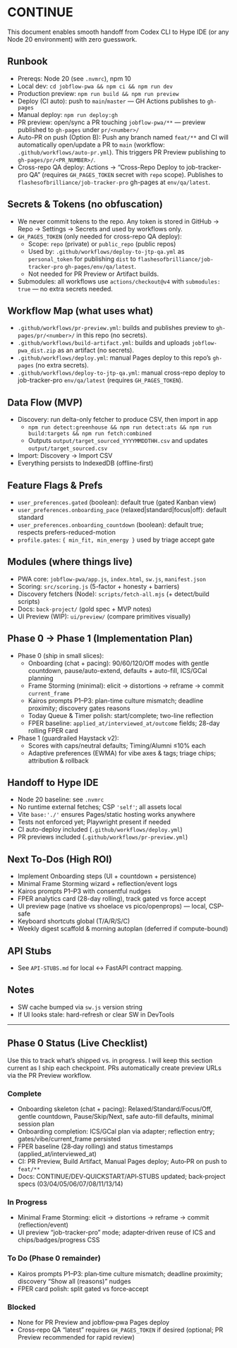 # CONTINUE

This document enables smooth handoff from Codex CLI to Hype IDE (or any Node 20 environment) with zero guesswork.

## Runbook
- Prereqs: Node 20 (see `.nvmrc`), npm 10
- Local dev: `cd jobflow-pwa && npm ci && npm run dev`
- Production preview: `npm run build && npm run preview`
- Deploy (CI auto): push to `main`/`master` — GH Actions publishes to `gh-pages`
- Manual deploy: `npm run deploy:gh`
 - PR preview: open/sync a PR touching `jobflow-pwa/**` — preview published to `gh-pages` under `pr/<number>/`
 - Auto-PR on push (Option B): Push any branch named `feat/**` and CI will automatically open/update a PR to `main` (workflow: `.github/workflows/auto-pr.yml`). This triggers PR Preview publishing to `gh-pages/pr/<PR_NUMBER>/`.
- Cross-repo QA deploy: Actions → “Cross-Repo Deploy to job-tracker-pro QA” (requires `GH_PAGES_TOKEN` secret with `repo` scope). Publishes to `flashesofbrilliance/job-tracker-pro` gh-pages at `env/qa/latest`.

## Secrets & Tokens (no obfuscation)
- We never commit tokens to the repo. Any token is stored in GitHub → Repo → Settings → Secrets and used by workflows only.
- `GH_PAGES_TOKEN` (only needed for cross-repo QA deploy):
  - Scope: `repo` (private) or `public_repo` (public repos)
  - Used by: `.github/workflows/deploy-to-jtp-qa.yml` as `personal_token` for publishing `dist` to `flashesofbrilliance/job-tracker-pro` `gh-pages/env/qa/latest`.
  - Not needed for PR Preview or Artifact builds.
- Submodules: all workflows use `actions/checkout@v4` with `submodules: true` — no extra secrets needed.

## Workflow Map (what uses what)
- `.github/workflows/pr-preview.yml`: builds and publishes preview to `gh-pages/pr/<number>/` in this repo (no secrets).
- `.github/workflows/build-artifact.yml`: builds and uploads `jobflow-pwa_dist.zip` as an artifact (no secrets).
- `.github/workflows/deploy.yml`: manual Pages deploy to this repo’s `gh-pages` (no extra secrets).
- `.github/workflows/deploy-to-jtp-qa.yml`: manual cross-repo deploy to job-tracker-pro `env/qa/latest` (requires `GH_PAGES_TOKEN`).

## Data Flow (MVP)
- Discovery: run delta-only fetcher to produce CSV, then import in app
  - `npm run detect:greenhouse && npm run detect:ats && npm run build:targets && npm run fetch:combined`
  - Outputs `output/target_sourced_YYYYMMDDTHH.csv` and updates `output/target_sourced.csv`
- Import: Discovery → Import CSV
- Everything persists to IndexedDB (offline-first)

## Feature Flags & Prefs
- `user_preferences.gated` (boolean): default true (gated Kanban view)
- `user_preferences.onboarding_pace` (relaxed|standard|focus|off): default standard
- `user_preferences.onboarding_countdown` (boolean): default true; respects prefers-reduced-motion
- `profile.gates`: `{ min_fit, min_energy }` used by triage accept gate

## Modules (where things live)
- PWA core: `jobflow-pwa/app.js`, `index.html`, `sw.js`, `manifest.json`
- Scoring: `src/scoring.js` (5-factor + honesty + barriers)
- Discovery fetchers (Node): `scripts/fetch-all.mjs` (+ detect/build scripts)
- Docs: `back-project/` (gold spec + MVP notes)
- UI Preview (WIP): `ui/preview/` (compare primitives visually)

## Phase 0 → Phase 1 (Implementation Plan)
- Phase 0 (ship in small slices):
  - Onboarding (chat + pacing): 90/60/120/Off modes with gentle countdown, pause/auto-extend, defaults + auto-fill, ICS/GCal planning
  - Frame Storming (minimal): elicit → distortions → reframe → commit `current_frame`
  - Kairos prompts P1–P3: plan-time culture mismatch; deadline proximity; discovery gates reasons
  - Today Queue & Timer polish: start/complete; two-line reflection
  - FPER baseline: `applied_at/interviewed_at/outcome` fields; 28-day rolling FPER card
- Phase 1 (guardrailed Haystack v2):
  - Scores with caps/neutral defaults; Timing/Alumni ≤10% each
  - Adaptive preferences (EWMA) for vibe axes & tags; triage chips; attribution & rollback

## Handoff to Hype IDE
- Node 20 baseline: see `.nvmrc`
- No runtime external fetches; CSP `'self'`; all assets local
- Vite `base:'./'` ensures Pages/static hosting works anywhere
- Tests not enforced yet; Playwright present if needed
- CI auto-deploy included (`.github/workflows/deploy.yml`)
 - PR previews included (`.github/workflows/pr-preview.yml`)

## Next To-Dos (High ROI)
- Implement Onboarding steps (UI + countdown + persistence)
- Minimal Frame Storming wizard + reflection/event logs
- Kairos prompts P1–P3 with consentful nudges
- FPER analytics card (28-day rolling), track gated vs force accept
- UI preview page (native vs shoelace vs pico/openprops) — local, CSP-safe
- Keyboard shortcuts global (T/A/R/S/C)
- Weekly digest scaffold & morning autoplan (deferred if compute-bound)

## API Stubs
- See `API-STUBS.md` for local ↔ FastAPI contract mapping.

## Notes
- SW cache bumped via `sw.js` version string
- If UI looks stale: hard-refresh or clear SW in DevTools

---

## Phase 0 Status (Live Checklist)

Use this to track what’s shipped vs. in progress. I will keep this section current as I ship each checkpoint. PRs automatically create preview URLs via the PR Preview workflow.

### Complete
- Onboarding skeleton (chat + pacing): Relaxed/Standard/Focus/Off, gentle countdown, Pause/Skip/Next, safe auto-fill defaults, minimal session plan
- Onboarding completion: ICS/GCal plan via adapter; reflection entry; gates/vibe/current_frame persisted
- FPER baseline (28‑day rolling) and status timestamps (applied_at/interviewed_at)
- CI: PR Preview, Build Artifact, Manual Pages deploy; Auto‑PR on push to `feat/**`
- Docs: CONTINUE/DEV‑QUICKSTART/API‑STUBS updated; back‑project specs (03/04/05/06/07/08/11/13/14)

### In Progress
- Minimal Frame Storming: elicit → distortions → reframe → commit (reflection/event)
- UI preview “job-tracker-pro” mode; adapter‑driven reuse of ICS and chips/badges/progress CSS

### To Do (Phase 0 remainder)
- Kairos prompts P1–P3: plan‑time culture mismatch; deadline proximity; discovery “Show all (reasons)” nudges
- FPER card polish: split gated vs force‑accept

### Blocked
- None for PR Preview and jobflow‑pwa Pages deploy
- Cross‑repo QA “latest” requires `GH_PAGES_TOKEN` if desired (optional; PR Preview recommended for rapid review)
